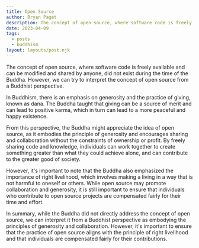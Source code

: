 ```yaml
---
title: Open Source
author: Bryan Paget
description: The concept of open source, where software code is freely available and can be modified and shared by anyone, did not exist during the time of the Buddha.
date: 2023-04-09
tags:
  - posts
  - buddhism
layout: layouts/post.njk
---
```


The concept of open source, where software code is freely available and can be modified and shared by anyone, did not exist during the time of the Buddha. However, we can try to interpret the concept of open source from a Buddhist perspective.

In Buddhism, there is an emphasis on generosity and the practice of giving, known as dana. The Buddha taught that giving can be a source of merit and can lead to positive karma, which in turn can lead to a more peaceful and happy existence.

From this perspective, the Buddha might appreciate the idea of open source, as it embodies the principle of generosity and encourages sharing and collaboration without the constraints of ownership or profit. By freely sharing code and knowledge, individuals can work together to create something greater than what they could achieve alone, and can contribute to the greater good of society.

However, it's important to note that the Buddha also emphasized the importance of right livelihood, which involves making a living in a way that is not harmful to oneself or others. While open source may promote collaboration and generosity, it is still important to ensure that individuals who contribute to open source projects are compensated fairly for their time and effort.

In summary, while the Buddha did not directly address the concept of open source, we can interpret it from a Buddhist perspective as embodying the principles of generosity and collaboration. However, it's important to ensure that the practice of open source aligns with the principle of right livelihood and that individuals are compensated fairly for their contributions.
